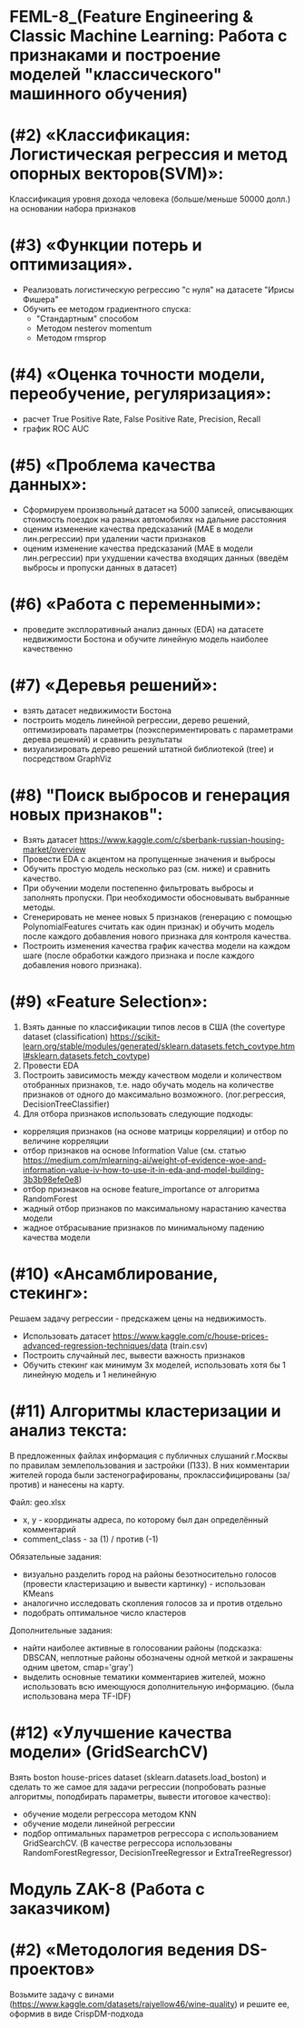 # FEML-8_(Feature Engineering & Classic Machine Learning: Работа с признаками и построение моделей "классического" машинного обучения)

# (#2) «Классификация: Логистическая регрессия и метод опорных векторов(SVM)»: 
Классификация уровня дохода человека (больше/меньше 50000 долл.) на основании набора признаков

# (#3) «Функции потерь и оптимизация».
- Реализовать логистическую регрессию "с нуля" на датасете "Ирисы Фишера"
- Обучить ее методом градиентного спуска:
  - "Стандартным" способом
  - Методом nesterov momentum
  - Методом rmsprop

# (#4) «Оценка точности модели, переобучение, регуляризация»:
- расчет True Positive Rate, False Positive Rate, Precision, Recall
- график ROC AUC

# (#5) «Проблема качества данных»:
- Cформируем произвольный датасет на 5000 записей, описывающих стоимость поездок на разных автомобилях на дальние расстояния
- оценим изменение качества предсказаний (MAE в модели лин.регрессии) при удалении части признаков
- оценим изменение качества предсказаний (MAE в модели лин.регрессии) при ухудшении качества входящих данных (введём выбросы и пропуски данных в датасет)

# (#6) «Работа с переменными»:
- проведите эксплоративный анализ данных (EDA) на датасете недвижимости Бостона и обучите линейную модель наиболее качественно

# (#7) «Деревья решений»:
- взять датасет недвижимости Бостона
- построить модель линейной регрессии, дерево решений, оптимизировать параметры (поэкспериментировать с параметрами дерева решений) и сравнить результаты
- визуализировать дерево решений штатной библиотекой (tree) и посредством GraphViz

# (#8) "Поиск выбросов и генерация новых признаков":
- Взять датасет https://www.kaggle.com/c/sberbank-russian-housing-market/overview
- Провести EDA с акцентом на пропущенные значения и выбросы
- Обучить простую модель несколько раз (см. ниже) и сравнить качество.
- При обучении модели постепенно фильтровать выбросы и заполнять пропуски. При необходимости обосновывать выбранные методы.
- Сгенерировать не менее новых 5 признаков (генерацию с помощью PolynomialFeatures считать как один признак) и обучить модель после каждого добавления нового признака для контроля качества.
- Построить изменения качества график качества модели на каждом шаге (после обработки каждого признака и после каждого добавления нового признака). 

# (#9) «Feature Selection»:
1) Взять данные по классификации типов лесов в США (the covertype dataset (classification) https://scikit-learn.org/stable/modules/generated/sklearn.datasets.fetch_covtype.html#sklearn.datasets.fetch_covtype)
2) Провести EDA
3) Построить зависимость между качеством модели и количеством отобранных признаков, т.е. надо обучать модель на количестве признаков от одного до максимально возможного. (лог.регрессия,  DecisionTreeClassifier)
4) Для отбора признаков использовать следующие подходы:
- корреляция признаков (на основе матрицы корреляции) и отбор по величине корреляции
- отбор признаков на основе Information Value (см. статью https://medium.com/mlearning-ai/weight-of-evidence-woe-and-information-value-iv-how-to-use-it-in-eda-and-model-building-3b3b98efe0e8)
- отбор признаков на основе feature_importance от алгоритма RandomForest
- жадный отбор признаков по максимальному нарастанию качества модели
- жадное отбрасывание признаков по минимальному падению качества модели

# (#10) «Ансамблирование, стекинг»:
Решаем задачу регрессии - предскажем цены на недвижимость. 
- Использовать датасет https://www.kaggle.com/c/house-prices-advanced-regression-techniques/data  (train.csv)
- Построить случайный лес, вывести важность признаков
- Обучить стекинг как минимум 3х моделей, использовать хотя бы 1 линейную модель и 1 нелинейную

# (#11) Алгоритмы кластеризации и анализ текста:
В предложенных файлах информация с публичных слушаний г.Москвы по правилам землепользования и застройки (ПЗЗ). 
В них комментарии жителей города были застенографированы, проклассифицированы (за/против) и нанесены на карту. 

Файл: geo.xlsx
- x, y - координаты адреса, по которому был дан определённый комментарий
- comment_class - за (1) / против (-1)

Обязательные задания:
- визуально разделить город на районы безотносительно голосов (провести кластеризацию и вывести картинку) - использован KMeans
- аналогично исследовать скопления голосов за и против отдельно
- подобрать оптимальное число кластеров 

Дополнительные задания:
- найти наиболее активные в голосовании районы (подсказка: DBSCAN, неплотные районы обозначены одной меткой и закрашены одним цветом, cmap='gray')
- выделить основные тематики комментариев жителей, можно использовать всю имеющуюся дополнительную информацию. (была использована мера TF-IDF)

# (#12) «Улучшение качества модели» (GridSearchCV)
Взять boston house-prices dataset (sklearn.datasets.load_boston) и сделать то же самое для задачи регрессии 
(попробовать разные алгоритмы, поподбирать параметры, вывести итоговое качество):
- обучение модели регрессора методом KNN
- обучение модели линейной регрессии
- подбор оптимальных параметров регрессора с использованием GridSearchCV. 
(В качестве регрессора использованы RandomForestRegressor, DecisionTreeRegressor и ExtraTreeRegressor)

# Модуль ZAK-8 (Работа с заказчиком)
# (#2) «Методология ведения DS-проектов»
Возьмите задачу с винами (https://www.kaggle.com/datasets/rajyellow46/wine-quality) и решите ее, оформив в виде CrispDM-подхода
